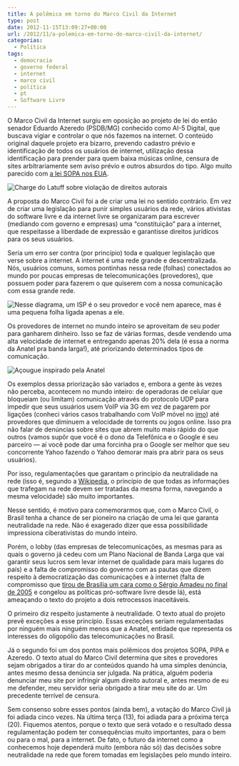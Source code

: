 ```yaml
---
title: A polêmica em torno do Marco Civil da Internet
type: post
date: 2012-11-15T13:09:27+00:00
url: /2012/11/a-polemica-em-torno-do-marco-civil-da-internet/
categorias:
  - Política
tags:
  - democracia
  - governo federal
  - internet
  - marco civil
  - política
  - pt
  - Software Livre
---
```


O Marco Civil da Internet surgiu em oposição ao projeto de lei do então senador Eduardo Azeredo (PSDB/MG) conhecido como AI-5 Digital, que buscava vigiar e controlar o que nós fazemos na internet. O conteúdo original daquele projeto era bizarro, prevendo cadastro prévio e identificação de todos os usuários de internet, utilização dessa identificação para prender para quem baixa músicas online, censura de sites arbitrariamente sem aviso prévio e outros absurdos do tipo. Algo muito parecido com [a lei SOPA nos EUA][1].

![Charge do Latuff sobre violação de direitos autorais](/wp-content/uploads/2012/11/430731.jpg)

A proposta do Marco Civil foi a de criar uma lei no sentido contrário. Em vez de criar uma legislação para punir simples usuários da rede, vários ativistas do software livre e da internet livre se organizaram para escrever (mediando com governo e empresas) uma “constituição” para a internet, que respeitasse a liberdade de expressão e garantisse direitos jurídicos para os seus usuários.

Seria um erro ser contra (por princípio) toda e qualquer legislação que verse sobre a internet. A internet é uma rede grande e descentralizada. Nós, usuários comuns, somos pontinhas nessa rede (folhas) conectados ao mundo por poucas empresas de telecomunicações (provedores), que possuem poder para fazerem o que quiserem com a nossa comunicação com essa grande rede.

![Nesse diagrama, um ISP é o seu provedor e você nem aparece, mas é uma pequena folha ligada apenas a ele.](/wp-content/uploads/2012/11/ruswp_diag4.gif)

Os provedores de internet no mundo inteiro se aproveitam de seu poder para ganharem dinheiro. Isso se faz de várias formas, desde vendendo uma alta velocidade de internet e entregando apenas 20% dela (é essa a norma da Anatel pra banda larga!), até priorizando determinados tipos de comunicação.

![Açougue inspirado pela Anatel](/wp-content/uploads/2012/11/387672_378772338871982_1642665586_n.jpg)

Os exemplos dessa priorização são variados e, embora a gente às vezes não perceba, acontecem no mundo inteiro: de operadoras de celular que bloqueiam (ou limitam) comunicação através do protocolo UDP para impedir que seus usuários usem VoIP via 3G em vez de pagarem por ligações (conheci vários casos trabalhando com VoIP móvel no [imo][5]) até provedores que diminuem a velocidade de torrents ou jogos online. Isso pra não falar de denúncias sobre sites que abrem muito mais rápido do que outros (vamos supôr que você é o dono da Telefônica e o Google é seu parceiro — aí você pode dar uma forcinha pra o Google ser melhor que seu concorrente Yahoo fazendo o Yahoo demorar mais pra abrir para os seus usuários).

Por isso, regulamentações que garantam o princípio da neutralidade na rede (isso é, segundo a [Wikipedia][6], o princípio de que todas as informações que trafegam na rede devem ser tratadas da mesma forma, navegando a mesma velocidade) são muito importantes.

Nesse sentido, é motivo para comemorarmos que, com o Marco Civil, o Brasil tenha a chance de ser pioneiro na criação de uma lei que garanta neutralidade na rede. Não é exagerado dizer que essa possibilidade impressiona ciberativistas do mundo inteiro.

Porém, o lobby (das empresas de telecomunicações, as mesmas para as quais o governo já cedeu com um Plano Nacional de Banda Larga que vai garantir seus lucros sem levar internet de qualidade para mais lugares do país) e a falta de compromisso do governo com as pautas que dizem respeito à democratização das comunicações e à internet (falta de compromisso que [tirou de Brasília um cara como o Sérgio Amadeu no final de 2005][7] e congelou as políticas pró-software livre desde lá), está ameaçando o texto do projeto a dois retrocessos inaceitáveis.

O primeiro diz respeito justamente à neutralidade. O texto atual do projeto prevê exceções a esse princípio. Essas exceções seriam regulamentadas por ninguém mais ninguém menos que a Anatel, entidade que representa os interesses do oligopólio das telecomunicações no Brasil.

Já o segundo foi um dos pontos mais polêmicos dos projetos SOPA, PIPA e Azeredo. O texto atual do Marco Civil determina que sites e provedores sejam obrigados a tirar do ar conteúdos quando há uma simples denúncia, antes mesmo dessa denúncia ser julgada. Na prática, alguém poderia denunciar meu site por infringir algum direito autoral e, antes mesmo de eu me defender, meu servidor seria obrigado a tirar meu site do ar. Um precedente terrível de censura.

Sem consenso sobre esses pontos (ainda bem), a votação do Marco Civil já foi adiada cinco vezes. Na última terça (13), foi adiada para a próxima terça (20). Fiquemos atentos, porque o texto que será votado e o resultado dessa regulamentação podem ter consequências muito importantes, para o bem ou para o mal, para a internet. De fato, o futuro da internet como a conhecemos hoje dependerá muito (embora não só) das decisões sobre neutralidade na rede que forem tomadas em legislações pelo mundo inteiro.

[1]: http://juntos.org.br/2012/01/nao-a-lei-sopa/
[5]: https://imo.im/
[6]: https://pt.wikipedia.org/wiki/Neutralidade_da_rede
[7]: /2005/09/nem-tao-livre-assim/
